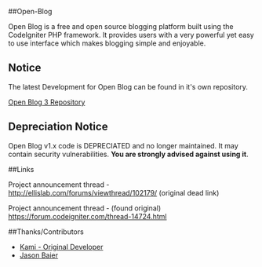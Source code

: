 ##Open-Blog

Open Blog is a free and open source blogging platform built using the CodeIgniter PHP framework. It provides users with a very powerful yet easy to use interface which makes blogging simple and enjoyable.

## Notice

The latest Development for Open Blog can be found in it's own repository.

[Open Blog 3 Repository](https://github.com/enlivenapp/Open-Blog-3)

## Depreciation Notice

Open Blog v1.x code is DEPRECIATED and no longer maintained. It may contain security vulnerabilities. **You are strongly advised against using it**. 


##Links

Project announcement thread - http://ellislab.com/forums/viewthread/102179/ (original dead link)

Project announcement thread - (found original) https://forum.codeigniter.com/thread-14724.html


##Thanks/Contributors

* [Kami - Original Developer](https://github.com/Kami)
* [Jason Baier](https://github.com/JasonBaier)